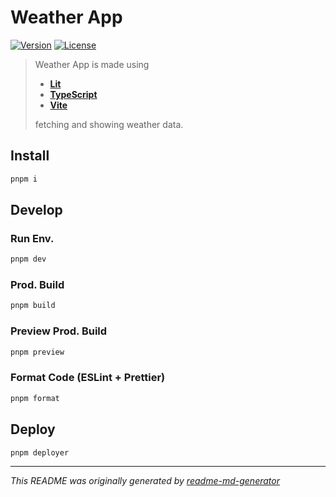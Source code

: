 # Weather App
[![Version](https://img.shields.io/badge/dynamic/json?url=https://raw.githubusercontent.com/eldarlrd/weather-app/main/package.json&query=version&logo=git-extensions&label=version&labelColor=475569&color=0284c7)](https://github.com/eldarlrd/weather-app/blob/main/package.json)
[![License](https://img.shields.io/badge/dynamic/json?url=https://raw.githubusercontent.com/eldarlrd/weather-app/main/package.json&query=license&logo=open-source-initiative&logoColor=fff&label=license&labelColor=475569&color=c026d3)](https://github.com/eldarlrd/weather-app/blob/main/LICENSE)

> Weather App is made using
> - **[Lit](https://lit.dev)**
> - **[TypeScript](https://typescriptlang.org)**
> - **[Vite](https://vitejs.dev)**
>
> fetching and showing weather data.

## Install
```sh
pnpm i
```
## Develop
### Run Env.
```sh
pnpm dev
```
### Prod. Build
```sh
pnpm build
```
### Preview Prod. Build
```sh
pnpm preview
```
### Format Code (ESLint + Prettier)
```sh
pnpm format
```
## Deploy
```sh
pnpm deployer
```
***
*This README was originally generated by [readme-md-generator](https://github.com/kefranabg/readme-md-generator)*